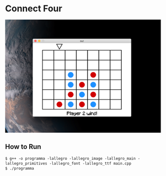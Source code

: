 # Connect Four

![Connect Four](/screenshot.png)


## How to Run

```
$ g++ -o programma -lallegro -lallegro_image -lallegro_main -lallegro_primitives -lallegro_font -lallegro_ttf main.cpp
$ ./programma
```
